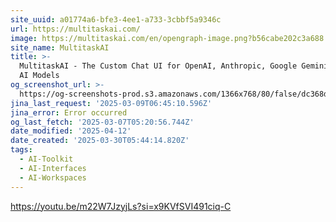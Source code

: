 ```yaml
---
site_uuid: a01774a6-bfe3-4ee1-a733-3cbbf5a9346c
url: https://multitaskai.com/
image: https://multitaskai.com/en/opengraph-image.png?b56cabe202c3a688
site_name: MultitaskAI
title: >-
  MultitaskAI - The Custom Chat UI for OpenAI, Anthropic, Google Gemini, and Top
  AI Models
og_screenshot_url: >-
  https://og-screenshots-prod.s3.amazonaws.com/1366x768/80/false/dc368d764c9e75a8e260ded4336dbfd5f48d0794ad0a5ef8bc26f10c2bd84097.jpeg
jina_last_request: '2025-03-09T06:45:10.596Z'
jina_error: Error occurred
og_last_fetch: '2025-03-07T05:20:56.744Z'
date_modified: '2025-04-12'
date_created: '2025-03-30T05:44:14.820Z'
tags:
  - AI-Toolkit
  - AI-Interfaces
  - AI-Workspaces
---
```


























































































































































































































































































https://youtu.be/m22W7JzyjLs?si=x9KVfSVI491ciq-C

